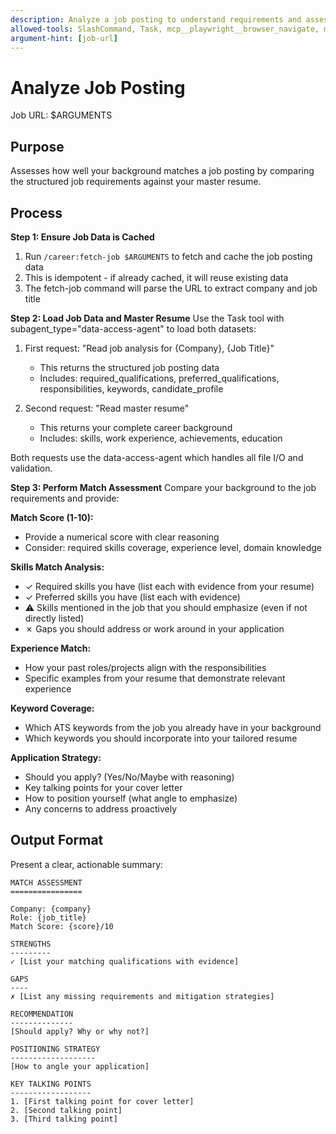 ```yaml
---
description: Analyze a job posting to understand requirements and assess match with your background
allowed-tools: SlashCommand, Task, mcp__playwright__browser_navigate, mcp__playwright__browser_snapshot, mcp__playwright__browser_close, mcp__resume-agent__data_read_job_analysis, mcp__resume-agent__data_write_job_analysis, mcp__resume-agent__data_read_master_resume
argument-hint: [job-url]
---
```


# Analyze Job Posting

Job URL: $ARGUMENTS

## Purpose
Assesses how well your background matches a job posting by comparing the structured job requirements against your master resume.

## Process

**Step 1: Ensure Job Data is Cached**
1. Run `/career:fetch-job $ARGUMENTS` to fetch and cache the job posting data
2. This is idempotent - if already cached, it will reuse existing data
3. The fetch-job command will parse the URL to extract company and job title

**Step 2: Load Job Data and Master Resume**
Use the Task tool with subagent_type="data-access-agent" to load both datasets:

1. First request: "Read job analysis for {Company}, {Job Title}"
   - This returns the structured job posting data
   - Includes: required_qualifications, preferred_qualifications, responsibilities, keywords, candidate_profile

2. Second request: "Read master resume"
   - This returns your complete career background
   - Includes: skills, work experience, achievements, education

Both requests use the data-access-agent which handles all file I/O and validation.

**Step 3: Perform Match Assessment**
Compare your background to the job requirements and provide:

**Match Score (1-10):**
- Provide a numerical score with clear reasoning
- Consider: required skills coverage, experience level, domain knowledge

**Skills Match Analysis:**
- ✓ Required skills you have (list each with evidence from your resume)
- ✓ Preferred skills you have (list each with evidence)
- ⚠ Skills mentioned in the job that you should emphasize (even if not directly listed)
- ✗ Gaps you should address or work around in your application

**Experience Match:**
- How your past roles/projects align with the responsibilities
- Specific examples from your resume that demonstrate relevant experience

**Keyword Coverage:**
- Which ATS keywords from the job you already have in your background
- Which keywords you should incorporate into your tailored resume

**Application Strategy:**
- Should you apply? (Yes/No/Maybe with reasoning)
- Key talking points for your cover letter
- How to position yourself (what angle to emphasize)
- Any concerns to address proactively

## Output Format

Present a clear, actionable summary:

```
MATCH ASSESSMENT
================

Company: {company}
Role: {job_title}
Match Score: {score}/10

STRENGTHS
---------
✓ [List your matching qualifications with evidence]

GAPS
----
✗ [List any missing requirements and mitigation strategies]

RECOMMENDATION
--------------
[Should apply? Why or why not?]

POSITIONING STRATEGY
-------------------
[How to angle your application]

KEY TALKING POINTS
------------------
1. [First talking point for cover letter]
2. [Second talking point]
3. [Third talking point]
```